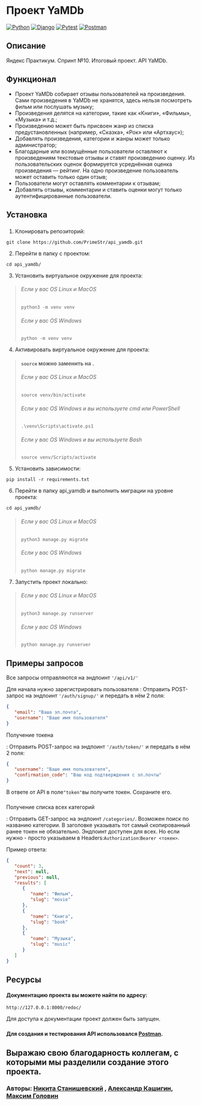 # Проект YaMDb

[![Python](https://img.shields.io/badge/Python-%203.9-blue?style=flat-square&logo=Python)](https://www.python.org/)
[![Django](https://img.shields.io/badge/Django-%203.2-blue?style=flat-square&logo=django)](https://www.djangoproject.com/)
[![Pytest](https://img.shields.io/badge/Pytest-%20-blue?style=flat-square&logo=pytest)](https://docs.pytest.org/en/6.2.x/)
[![Postman](https://img.shields.io/badge/Postman-%20-blue?style=flat-square&logo=postman)](https://www.postman.com/)

## Описание

Яндекс Практикум. Спринт №10. Итоговый проект. API YaMDb.

## Функционал

- Проект YaMDb собирает отзывы пользователей на произведения. Сами произведения в YaMDb не хранятся, здесь нельзя посмотреть фильм или послушать музыку;
- Произведения делятся на категории, такие как «Книги», «Фильмы», «Музыка» и т.д.;
- Произведению может быть присвоен жанр из списка предустановленных (например, «Сказка», «Рок» или «Артхаус»);
- Добавлять произведения, категории и жанры может только администратор;
- Благодарные или возмущённые пользователи оставляют к произведениям текстовые отзывы и ставят произведению оценку. Из пользовательских оценок формируется усреднённая оценка произведения — рейтинг. На одно произведение пользователь может оставить только один отзыв;
- Пользователи могут оставлять комментарии к отзывам;
- Добавлять отзывы, комментарии и ставить оценки могут только аутентифицированные пользователи.

## Установка
###
1. Клонировать репозиторий:

```shell
git clone https://github.com/PrimeStr/api_yamdb.git
```

2. Перейти в папку с проектом:

```shell
cd api_yamdb/
```

3. Установить виртуальное окружение для проекта:

>###### Если у вас OS Linux и MacOS
>```shell
>python3 -m venv venv
>```
>###### Если у вас OS Windows
>```shell
>python -m venv venv
>```

4. Активировать виртуальное окружение для проекта:


>#### `source` можно заменить на .
>   
>###### Если у вас OS Linux и MacOS
>```shell
>source venv/bin/activate
>```
>###### Если у вас OS Windows и вы используете cmd или PowerShell
>```shell
>.\venv\Scripts\activate.ps1
>```
>###### Если у вас OS Windows и вы используете Bash
>```shell
>source venv/Scripts/activate
>```
5. Установить зависимости:

```shell
pip install -r requirements.txt
```

6. Перейти в папку api_yamdb и выполнить миграции на уровне проекта:

```shell
cd api_yamdb/
```
>###### Если у вас OS Linux и MacOS
>```shell
>python3 manage.py migrate
>```
>###### Если у вас OS Windows
>```shell
>python manage.py migrate
>```


7. Запустить проект локально:

>###### Если у вас OS Linux и MacOS
>```shell
>python3 manage.py runserver
>```
>###### Если у вас OS Windows
>```shell
>python manage.py runserver
>```

## Примеры запросов

Все запросы отправляются на эндпоинт `'/api/v1/'`

Для начала нужно зарегистрировать пользователя
: Отправить POST-запрос на эндпоинт `'/auth/signup/'` и передать в нём 2 поля:

```json
{
   "email": "Ваша эл.почта",
   "username": "Ваше имя пользователя"
}
```

Получение токена

: Отправить POST-запрос на эндпоинт `'/auth/token/'` и передать в нём 2 поля:

```json
{
   "username": "Ваше имя пользователя",
   "confirmation_code": "Ваш код подтверждения с эл.почты"
}
```

В ответе от API в поле`"token"`вы получите токен. Сохраните его.
###
Получение списка всех категорий

: Отправить GET-запрос на эндпоинт `/categories/`. Возможен поиск по названию категории. В заголовке указывать тот самый скопированный ранее токен не обязательно. Эндпоинт доступен для всех. Но если нужно - просто указываем в Headers:`Authorization`:`Bearer <токен>`.


Пример ответа:

```json
{
   "count": 3,
   "next": null,
   "previous": null,
   "results": [
      {
         "name": "Фильм",
         "slug": "movie"
      },
      {
         "name": "Книга",
         "slug": "book"
      },
      {
         "name": "Музыка",
         "slug": "music"
      }
   ]
}
```



## Ресурсы


#### Документацию проекта вы можете найти по адресу:
    http://127.0.0.1:8000/redoc/
Для доступа к документации проект должен быть запущен.

###
#### Для создания и тестирования API использовался [Postman](https://www.postman.com/).

## Выражаю свою благодарность коллегам, с которыми мы разделили создание этого проекта. 
### Авторы: [Никита Станишевский](https://github.com/NikitaStanish) , [Александр Кашигин](https://github.com/Alexander-Kashigin), [Максим Головин](https://github.com/PrimeStr)